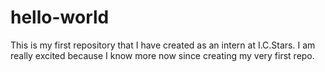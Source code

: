 # hello-world
This is my first repository that I have created as an intern at I.C.Stars. I am really excited because I know more now since creating my very first repo.
